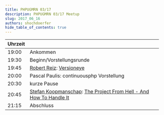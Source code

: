 ```yaml
---
title: PHPUGMRN 03/17
description: PHPUGMRN 03/17 Meetup
slug: 2017_06_16
authors: shochdoerfer
hide_table_of_contents: true
---
```


| Uhrzeit |                                                                                                     | 
|---------|-----------------------------------------------------------------------------------------------------|
| 19:00   | Ankommen                                                                                            |
| 19:30   | Beginn/Vorstellungsrunde                                                                            |
| 19:45   | [Robert Reiz](https://twitter.com/RobertReiz): [Versioneye](https://www.versioneye.com/de/)         |
| 20:00   | Pascal Paulis: continuousphp Vorstellung                                                            |
| 20:30   | kurze Pause                                                                                         |
| 20:45   | [Stefan Koopmanschap](https://phpc.social/@Skoop): [The Project From Hell - And How To Handle It](https://speakerdeck.com/skoop/the-project-from-hell-and-how-to-handle-it-phpugmrn-june-2017) |
| 21:15   | Abschluss                                                                                           |
